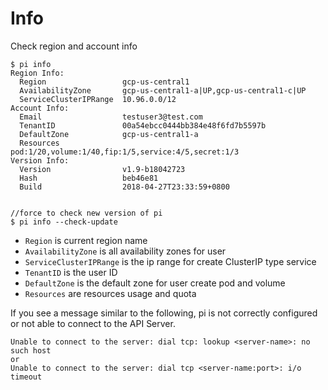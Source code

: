 # Info

Check region and account info

```shell
$ pi info
Region Info:
  Region                 gcp-us-central1
  AvailabilityZone       gcp-us-central1-a|UP,gcp-us-central1-c|UP
  ServiceClusterIPRange  10.96.0.0/12
Account Info:
  Email                  testuser3@test.com
  TenantID               00a54ebcc0444bb384e48f6fd7b5597b
  DefaultZone            gcp-us-central1-a
  Resources              pod:1/20,volume:1/40,fip:1/5,service:4/5,secret:1/3
Version Info:
  Version                v1.9-b18042723
  Hash                   beb46e81
  Build                  2018-04-27T23:33:59+0800


//force to check new version of pi
$ pi info --check-update
```

- `Region` is current region name
- `AvailabilityZone` is all availability zones for user
- `ServiceClusterIPRange` is the ip range for create ClusterIP type service
- `TenantID` is the user ID
- `DefaultZone` is the default zone for user create pod and volume
- `Resources` are resources usage and quota


If you see a message similar to the following, pi is not correctly configured or not able to connect to the API Server.

```shell
Unable to connect to the server: dial tcp: lookup <server-name>: no such host
or
Unable to connect to the server: dial tcp <server-name:port>: i/o timeout
```
